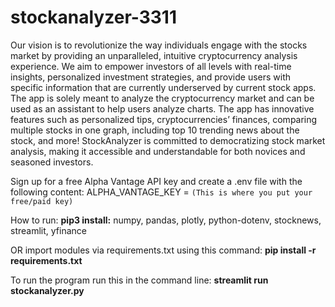 # stockanalyzer-3311
Our vision is to revolutionize the way individuals engage with the stocks market by providing an unparalleled, intuitive cryptocurrency analysis experience. We aim to empower investors of all levels with real-time insights, personalized investment strategies, and provide users with specific information that are currently underserved by current stock apps. The app is solely meant to analyze the cryptocurrency market and can be used as an assistant to help users analyze charts. The app has innovative features such as personalized tips, cryptocurrencies’ finances, comparing multiple stocks in one graph, including top 10 trending news about the stock, and more! StockAnalyzer is committed to democratizing stock market analysis, making it accessible and understandable for both novices and seasoned investors.

Sign up for a free Alpha Vantage API key and create a .env file with the following content:
ALPHA_VANTAGE_KEY = 
``(This is where you put your free/paid key)``

How to run:
**pip3 install:**
numpy,
pandas,
plotly,
python-dotenv,
stocknews,
streamlit,
yfinance

OR import modules via requirements.txt using this command: **pip install -r requirements.txt**

To run the program run this in the command line:
**streamlit run stockanalyzer.py**
